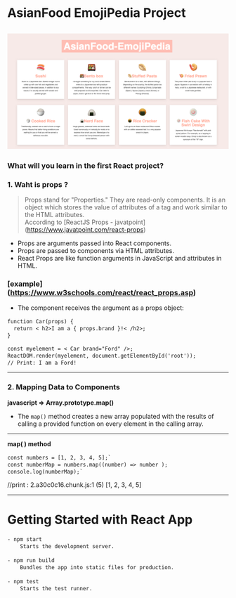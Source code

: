 # AsianFood EmojiPedia Project
![Test Image 4](https://github.com/miya-w/React-Projects/blob/main/02-asianfood-emoji-pedia/imgs/image01.png)
---
### What will you learn in the first React project?

### 1. Waht is **props** ?
> Props stand for "Properties." They are read-only components. It is an object which stores the value of attributes of a tag and work similar to the HTML attributes.  
According to [ReactJS Props - javatpoint] (https://www.javatpoint.com/react-props)

- Props are arguments passed into React components.
- Props are passed to components via HTML attributes.
- React Props are like function arguments in JavaScript and attributes in HTML.

### [example] (https://www.w3schools.com/react/react_props.asp)
- The component receives the argument as a props object:
```
function Car(props) {
  return < h2>I am a { props.brand }!< /h2>;
}
```
```
​const myelement = < Car brand="Ford" />;
ReactDOM.render(myelement, document.getElementById('root'));
// Print: I am a Ford!
```

---
### 2. Mapping Data to Components
**javascript ⇒ Array.prototype.map()**

- The `map()` method creates a new array populated with the results of calling a provided function on every element in the calling array.
---
**map( ) method**

```
const numbers = [1, 2, 3, 4, 5];`
const numberMap = numbers.map((number) => number );
console.log(numberMap);`
```
//print : 2.a30c0c16.chunk.js:1 (5) [1, 2, 3, 4, 5]




---
# Getting Started with React App
```
- npm start
    Starts the development server.

- npm run build
    Bundles the app into static files for production.

- npm test
    Starts the test runner.
```
